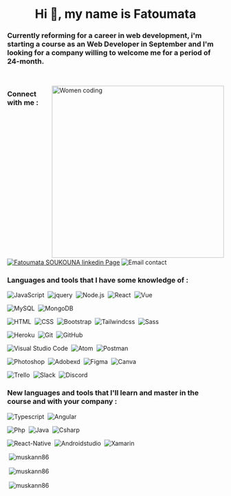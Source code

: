 <h1 align="center">Hi 👋, my name is Fatoumata</h1>

<h3 align="left">Currently reforming for a career in web development, i'm starting a course as an Web Developer in September and I'm looking for a company willing to welcome me for a period of 24-month.</h3>

&nbsp;

<img align="right" width="400" src="https://encrypted-tbn0.gstatic.com/images?q=tbn:ANd9GcS58VBbtk7E41W91T6fuR8-kl8dp-AuiMeiHw&usqp=CAU" alt="Women coding">

<h3 align="left">Connect with me :</h3>
 
<a href="https://linkedin.com/in/https://www.linkedin.com/in/fatoumatasoukouna86/" target="blank"><img align="center" src="https://img.shields.io/badge/-linkedin-000B49?style=flat&logo=linkedin" alt="Fatoumata SOUKOUNA linkedin Page" /></a>
<img align="center" src="https://img.shields.io/badge/-soukounafatoumata86@gmail.com-000B49?style=flat&logo=gmail" alt="Email contact" />

<h3 align="left">Languages and tools that I have some knowledge of :</h3>

![JavaScript](https://img.shields.io/badge/-JavaScript-000B49?style=flat&logo=javascript)&nbsp;
![jquery](https://img.shields.io/badge/-Jquery-000B49?style=flat&logo=jquery&logoColor=0769ad)&nbsp;
![Node.js](https://img.shields.io/badge/-Node.js-000B49?style=flat&logo=node.js)&nbsp;
![React](https://img.shields.io/badge/-React-000B49?style=flat&logo=react)&nbsp;
![Vue](https://img.shields.io/badge/-Vue.js-000B49?style=flat&logo=Vue.js)&nbsp;

![MySQL](https://img.shields.io/badge/-MySQL-000B49?style=flat&logo=MySQL)&nbsp;
![MongoDB](https://img.shields.io/badge/-MongoDB-000B49?style=flat&logo=MongoDB)&nbsp;

![HTML](https://img.shields.io/badge/-HTML-000B49?style=flat&logo=HTML5)&nbsp;
![CSS](https://img.shields.io/badge/-CSS-000B49?style=flat&logo=CSS3&logoColor=0078d7)&nbsp;
![Bootstrap](https://img.shields.io/badge/-Bootstrap-000B49?style=flat&logo=bootstrap)&nbsp;
![Tailwindcss](https://img.shields.io/badge/-Tailwindcss-000B49?style=flat&logo=tailwindcss)&nbsp;
![Sass](https://img.shields.io/badge/-Sass-000B49?style=flat&logo=sass)&nbsp;

![Heroku](https://img.shields.io/badge/-Heroku-000B49?style=flat&logo=heroku)&nbsp;
![Git](https://img.shields.io/badge/-Git-000B49?style=flat&logo=git)&nbsp;
![GitHub](https://img.shields.io/badge/-GitHub-000B49?style=flat&logo=github)&nbsp;

![Visual Studio Code](https://img.shields.io/badge/-Visual%20Studio%20Code-000B49?style=flat&logo=visual-studio-code&logoColor=0078d7)&nbsp;
![Atom](https://img.shields.io/badge/-Atom-000B49?style=flat&logo=Atom&logoColor=90b061)&nbsp;
![Postman](https://img.shields.io/badge/-Postman-000B49?style=flat&logo=Postman)&nbsp;

![Photoshop](https://img.shields.io/badge/-Photoshop-000B49?style=flat&logo=adobe-photoshop)&nbsp;
![Adobexd](https://img.shields.io/badge/-Adobe%20XD-000B49?style=flat&logo=Adobexd)&nbsp;
![Figma](https://img.shields.io/badge/-Figma-000B49?style=flat&logo=Figma)&nbsp;
![Canva](https://img.shields.io/badge/-Canva-000B49?style=flat&logo=Canva)&nbsp;

![Trello](https://img.shields.io/badge/-Trello-000B49?style=flat&logo=Trello&logoColor=264de4)&nbsp;
![Slack](https://img.shields.io/badge/-Slack-000B49?style=flat&logo=Slack)&nbsp;
![Discord](https://img.shields.io/badge/-Discord-000B49?style=flat&logo=Discord)&nbsp;

<h3 align="left">New languages and tools that I'll learn and master in the course and with your company :</h3>

![Typescript](https://img.shields.io/badge/-Typescript-000B49?style=flat&logo=typescript)&nbsp;
![Angular](https://img.shields.io/badge/-Angular-000B49?style=flat&logo=angular)&nbsp;

![Php](https://img.shields.io/badge/-Php-000B49?style=flat&logo=php)&nbsp;
![Java](https://img.shields.io/badge/-Java-original-000B49?style=flat&logo=java-original)&nbsp;
![Csharp](https://img.shields.io/badge/-Csharp-000B49?style=flat&logo=csharp)&nbsp;

![React-Native](https://img.shields.io/badge/-React-native-000B49?style=flat&logo=react-native)&nbsp;
![Androidstudio](https://img.shields.io/badge/-Androidstudio-000B49?style=flat&logo=Androidstudio)&nbsp;
![Xamarin](https://img.shields.io/badge/-Xamarin-000B49?style=flat&logo=Xamarin)&nbsp;

<p>&nbsp;<img align="center" src="https://github-readme-stats.vercel.app/api/top-langs?username=muskann86&show_icons=true&theme=nightowl" alt="muskann86" /></p>

<p>&nbsp;<img align="center" src="https://github-readme-stats.vercel.app/api?username=muskann86&show_icons=true&theme=nightowl" alt="muskann86" /></p>

<p>&nbsp;<img align="center" src="https://github-readme-streak-stats.herokuapp.com/?user=muskann86&theme=nightowl" alt="muskann86" /></p>
